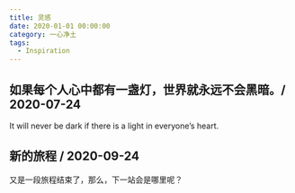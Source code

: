 ```yaml
---
title: 灵感
date: 2020-01-01 00:00:00
category: 一心净土
tags:
  - Inspiration
---
```

## 如果每个人心中都有一盏灯，世界就永远不会黑暗。/ 2020-07-24

It will never be dark if there is a light in everyone’s heart.

## 新的旅程 / 2020-09-24

又是一段旅程结束了，那么，下一站会是哪里呢？